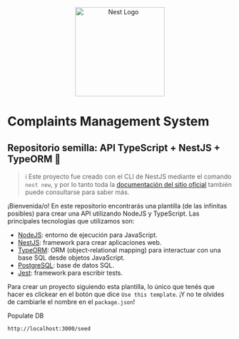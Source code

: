 <p align="center">
  <a href="http://nestjs.com/" target="blank"><img src="https://nestjs.com/img/logo-small.svg" width="200" alt="Nest Logo" /></a>
</p>

# Complaints Management System       

## Repositorio semilla: API TypeScript + NestJS + TypeORM :seedling:

> :information_source: Este proyecto fue creado con el CLI de NestJS mediante el comando `nest new`, y por lo tanto toda la [documentación del sitio oficial](https://docs.nestjs.com/) también puede consultarse para saber más.

¡Bienvenida/o! En este repositorio encontrarás una plantilla (de las infinitas posibles) para crear una API utilizando NodeJS y TypeScript. Las principales tecnologías que utilizamos son:

- [NodeJS](https://nodejs.org/es/): entorno de ejecución para JavaScript.
- [NestJS](https://nestjs.com/): framework para crear aplicaciones web.
- [TypeORM](https://typeorm.io/): ORM (object-relational mapping) para interactuar con una base SQL desde objetos JavaScript.
- [PostgreSQL](https://www.postgresql.org/): base de datos SQL.
- [Jest](https://jestjs.io/): framework para escribir tests.

Para crear un proyecto siguiendo esta plantilla, lo único que tenés que hacer es clickear en el botón que dice `Use this template`. ¡Y no te olvides de cambiarle el nombre en el `package.json`!



Populate DB

```
http://localhost:3000/seed

```
